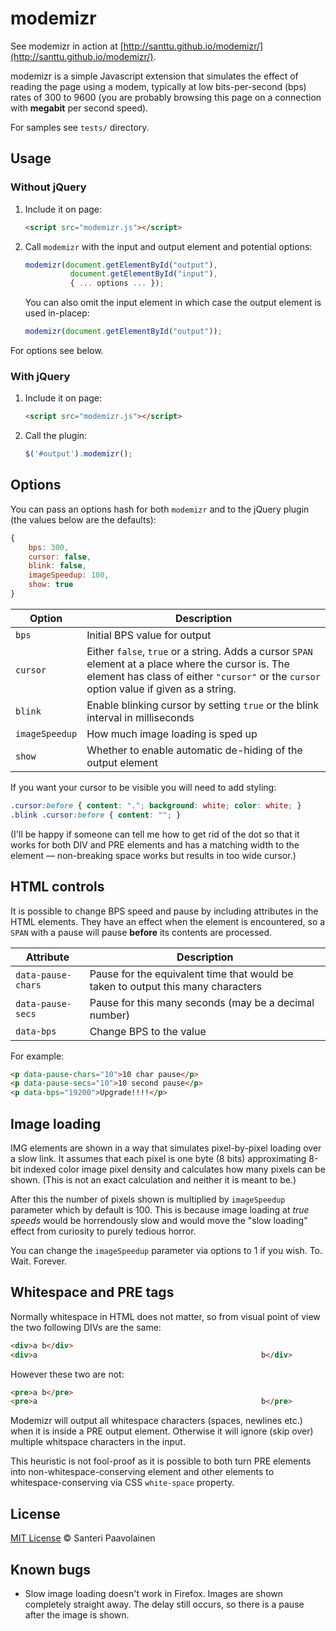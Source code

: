 # modemizr

See modemizr in action at
[http://santtu.github.io/modemizr/](http://santtu.github.io/modemizr/).

modemizr is a simple Javascript extension that simulates the effect of
reading the page using a modem, typically at low bits-per-second (bps)
rates of 300 to 9600 (you are probably browsing this page on a
connection with **megabit** per second speed).

For samples see `tests/` directory.

## Usage

### Without jQuery

1. Include it on page:

   ```html
   <script src="modemizr.js"></script>
   ```

2. Call `modemizr` with the input and output element and potential
   options:

   ```javascript
   modemizr(document.getElementById("output"),
             document.getElementById("input"),
             { ... options ... });
   ```

   You can also omit the input element in which case the output element
   is used in-placep:

   ```javascript
   modemizr(document.getElementById("output"));
   ```

For options see below.

### With jQuery

1. Include it on page:

   ```html
   <script src="modemizr.js"></script>
   ```

2. Call the plugin:

   ```javascript
   $('#output').modemizr();
   ```

## Options

You can pass an options hash for both `modemizr` and to the jQuery
plugin (the values below are the defaults):

```javascript
{
    bps: 300,
    cursor: false,
    blink: false,
    imageSpeedup: 100,
	show: true
}
```

Option | Description
--- | ---
`bps` | Initial BPS value for output
`cursor` | Either `false`, `true` or a string. Adds a cursor `SPAN` element at a place where the cursor is. The element has class of either `"cursor"` or the `cursor` option value if given as a string.
`blink` | Enable blinking cursor by setting `true` or the blink interval in milliseconds
`imageSpeedup` | How much image loading is sped up
`show`| Whether to enable automatic de-hiding of the output element

If you want your cursor to be visible you will need to add styling:

```css
.cursor:before { content: "."; background: white; color: white; }
.blink .cursor:before { content: ""; }
```

(I'll be happy if someone can tell me how to get rid of the dot so
that it works for both DIV and PRE elements and has a matching width
to the element — non-breaking space works but results in too wide
cursor.)

## HTML controls

It is possible to change BPS speed and pause by including attributes
in the HTML elements. They have an effect when the element is
encountered, so a `SPAN` with a pause will pause **before** its
contents are processed.

Attribute | Description
--- | ---
`data-pause-chars` | Pause for the equivalent time that would be taken to output this many characters
`data-pause-secs` | Pause for this many seconds (may be a decimal number)
`data-bps` | Change BPS to the value

For example:

```html
<p data-pause-chars="10">10 char pause</p>
<p data-pause-secs="10">10 second pause</p>
<p data-bps="19200">Upgrade!!!!</p>
```

## Image loading

IMG elements are shown in a way that simulates pixel-by-pixel loading
over a slow link. It assumes that each pixel is one byte (8 bits)
approximating 8-bit indexed color image pixel density and calculates
how many pixels can be shown. (This is not an exact calculation and
neither it is meant to be.)

After this the number of pixels shown is multiplied by `imageSpeedup`
parameter which by default is 100. This is because image loading at
*true speeds* would be horrendously slow and would move the "slow
loading" effect from curiosity to purely tedious horror.

You can change the `imageSpeedup` parameter via options to 1 if you
wish. To. Wait. Forever.

## Whitespace and PRE tags

Normally whitespace in HTML does not matter, so from visual point of
view the two following DIVs are the same:

```html
<div>a b</div>
<div>a                                                  b</div>
```

However these two are not:

```html
<pre>a b</pre>
<pre>a                                                  b</pre>
```

Modemizr will output all whitespace characters (spaces, newlines etc.)
when it is inside a PRE output element. Otherwise it will ignore (skip
over) multiple whitspace characters in the input.

This heuristic is not fool-proof as it is possible to both turn PRE
elements into non-whitespace-conserving element and other elements to
whitespace-conserving via CSS `white-space` property.

## License

[MIT License](http://santtu.mit-license.org/) © Santeri Paavolainen

## Known bugs

* Slow image loading doesn't work in Firefox. Images are shown
  completely straight away. The delay still occurs, so there is a
  pause after the image is shown.
